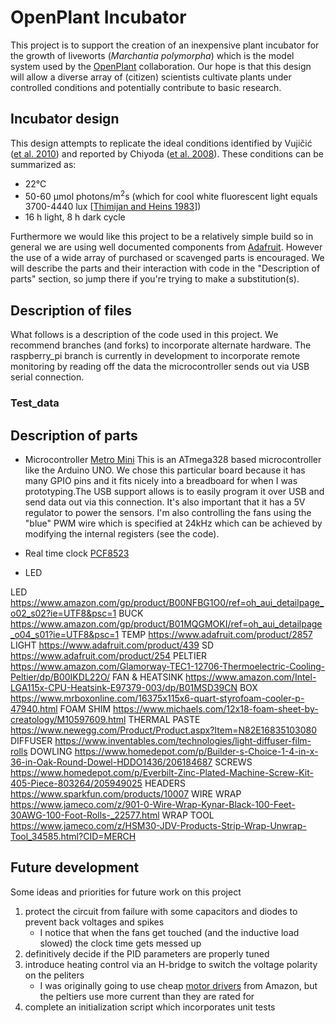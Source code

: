 # OpenPlant Incubator

This project is to support the creation of an inexpensive plant incubator for the growth of liveworts (_Marchantia polymorpha_) which is the model system used by the [OpenPlant][1] collaboration. Our hope is that this design will allow a diverse array of (citizen) scientists cultivate plants under controlled conditions and potentially contribute to basic research.

## Incubator design

This design attempts to replicate the ideal conditions identified by Vujičić ([et al. 2010][2]) and reported by Chiyoda ([et al. 2008][3]). These conditions can be summarized as:

* 22°C
* 50-60 μmol photons/m<sup>2</sup>s (which for cool white fluorescent light equals 3700-4440 lux \[[Thimijan and Heins 1983][4]\])
* 16 h light, 8 h dark cycle

Furthermore we would like this project to be a relatively simple build so in general we are using well documented components from [Adafruit][5]. However the use of a wide array of purchased or scavenged parts is encouraged. We will describe the parts and their interaction with code in the "Description of parts" section, so jump there if you're trying to make a substitution(s).

## Description of files

What follows is a description of the code used in this project. We recommend branches (and forks) to incorporate alternate hardware. The raspberry_pi branch is currently in development to incorporate remote monitoring by reading off the data the microcontroller sends out via USB serial connection.

### Test_data

## Description of parts

* Microcontroller [Metro Mini][7]
	This is an ATmega328 based microcontroller like the Arduino UNO. We chose this particular board because it has many GPIO pins and it fits nicely into a breadboard for when I was prototyping.The USB support allows is to easily program it over USB and send data out via this connection. It's also important that it has a 5V regulator to power the sensors. I'm also controlling the fans using the "blue" PWM wire which is specified at 24kHz which can be achieved by modifying the internal registers (see the code).
* Real time clock [PCF8523][8]
	
* LED

LED		https://www.amazon.com/gp/product/B00NFBG1O0/ref=oh_aui_detailpage_o02_s02?ie=UTF8&psc=1
BUCK		https://www.amazon.com/gp/product/B01MQGMOKI/ref=oh_aui_detailpage_o04_s01?ie=UTF8&psc=1
TEMP		https://www.adafruit.com/product/2857
LIGHT		https://www.adafruit.com/product/439
SD		https://www.adafruit.com/product/254
PELTIER		https://www.amazon.com/Glamorway-TEC1-12706-Thermoelectric-Cooling-Peltier/dp/B00IKDL22O/
FAN & HEATSINK	https://www.amazon.com/Intel-LGA115x-CPU-Heatsink-E97379-003/dp/B01MSD39CN
BOX		https://www.mrboxonline.com/16375x115x6-quart-styrofoam-cooler-p-47940.html
FOAM SHIM	https://www.michaels.com/12x18-foam-sheet-by-creatology/M10597609.html
THERMAL PASTE	https://www.newegg.com/Product/Product.aspx?Item=N82E16835103080
DIFFUSER	https://www.inventables.com/technologies/light-diffuser-film-rolls
DOWLING		https://www.homedepot.com/p/Builder-s-Choice-1-4-in-x-36-in-Oak-Round-Dowel-HDDO1436/206184687
SCREWS		https://www.homedepot.com/p/Everbilt-Zinc-Plated-Machine-Screw-Kit-405-Piece-803264/205949025
HEADERS		https://www.sparkfun.com/products/10007
WIRE WRAP	https://www.jameco.com/z/901-0-Wire-Wrap-Kynar-Black-100-Feet-30AWG-100-Foot-Rolls-_22577.html
WRAP TOOL	https://www.jameco.com/z/HSM30-JDV-Products-Strip-Wrap-Unwrap-Tool_34585.html?CID=MERCH

## Future development

Some ideas and priorities for future work on this project

1. protect the circuit from failure with some capacitors and diodes to prevent back voltages and spikes
	* I notice that when the fans get touched (and the inductive load slowed) the clock time gets messed up
2. definitively decide if the PID parameters are properly tuned
3. introduce heating control via an H-bridge to switch the voltage polarity on the peliters
	* I was originally going to use cheap [motor drivers][6] from Amazon, but the peltiers use more current than they are rated for
4. complete an initialization script which incorporates unit tests

[1]: https://www.openplant.org/ (openplant homepage)
[2]: http://www.pmf.kg.ac.rs/kjs/volumes/kjs32/kjs32vujiciccvetic73.pdf (vujicic paper)
[3]: https:/dx.doi.org/10.1007/s00299-008-0570-5 (chiyoda paper)
[4]: http://agris.fao.org/agris-search/search.do?recordID=US19850000983 (thimijan paper)
[5]: https://www.adafruit.com/ (adafruit homepage)
[6]: https://www.amazon.com/gp/product/B077P1D41F (motor drivers)
[7]: https://www.adafruit.com/product/2590 (metro mini)
[8]: https://www.adafruit.com/product/3295 (PCF8523)
